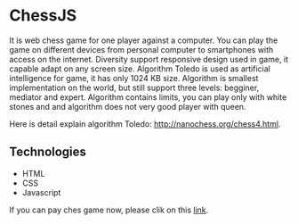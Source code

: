 # ChessJS
It is web chess game for one player against a computer. You can play the game on different devices from personal computer to smartphones
with access on the internet. Diversity support responsive design used in game, it capable adapt on any screen size. Algorithm Toledo is
used as artificial intelligence for game, it has only 1024 KB size. Algorithm is smallest implementation on the world, but still support
three levels: begginer, mediator and expert. Algorithm contains limits, you can play only with white stones and and algorithm does not very
good player with queen.

Here is detail explain algorithm Toledo: http://nanochess.org/chess4.html.

## Technologies
* HTML
* CSS
* Javascript

If you can pay ches game now, please clik on this [link](www.jiricaga.cz/chess).
